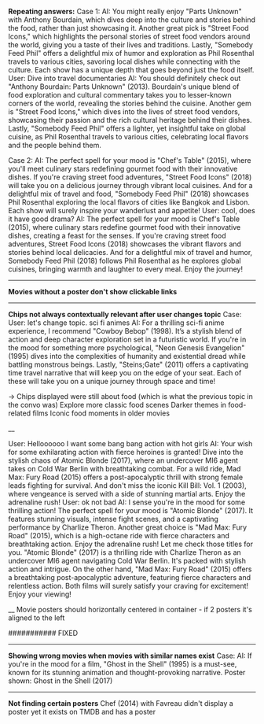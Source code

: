 **Repeating answers:**
Case 1:
AI:
You might really enjoy "Parts Unknown" with Anthony Bourdain, which dives deep into the culture and stories behind the food, rather than just showcasing it. Another great pick is "Street Food Icons," which highlights the personal stories of street food vendors around the world, giving you a taste of their lives and traditions. Lastly, "Somebody Feed Phil" offers a delightful mix of humor and exploration as Phil Rosenthal travels to various cities, savoring local dishes while connecting with the culture. Each show has a unique depth that goes beyond just the food itself.
User:
Dive into travel documentaries
AI:
You should definitely check out "Anthony Bourdain: Parts Unknown" (2013). Bourdain's unique blend of food exploration and cultural commentary takes you to lesser-known corners of the world, revealing the stories behind the cuisine. Another gem is "Street Food Icons," which dives into the lives of street food vendors, showcasing their passion and the rich cultural heritage behind their dishes. Lastly, "Somebody Feed Phil" offers a lighter, yet insightful take on global cuisine, as Phil Rosenthal travels to various cities, celebrating local flavors and the people behind them.


Case 2:
AI:
The perfect spell for your mood is "Chef's Table" (2015), where you'll meet culinary stars redefining gourmet food with their innovative dishes. If you're craving street food adventures, "Street Food Icons" (2018) will take you on a delicious journey through vibrant local cuisines. And for a delightful mix of travel and food, "Somebody Feed Phil" (2018) showcases Phil Rosenthal exploring the local flavors of cities like Bangkok and Lisbon. Each show will surely inspire your wanderlust and appetite!
User:
cool, does it have good drama?
AI:
The perfect spell for your mood is Chef's Table (2015), where culinary stars redefine gourmet food with their innovative dishes, creating a feast for the senses. If you're craving street food adventures, Street Food Icons (2018) showcases the vibrant flavors and stories behind local delicacies. And for a delightful mix of travel and humor, Somebody Feed Phil (2018) follows Phil Rosenthal as he explores global cuisines, bringing warmth and laughter to every meal. Enjoy the journey!

___
**Movies without a poster don't show clickable links**

___
**Chips not always contextually relevant after user changes topic**
Case:
User:
let's change topic. sci fi animes
AI:
For a thrilling sci-fi anime experience, I recommend "Cowboy Bebop" (1998). It’s a stylish blend of action and deep character exploration set in a futuristic world. If you're in the mood for something more psychological, "Neon Genesis Evangelion" (1995) dives into the complexities of humanity and existential dread while battling monstrous beings. Lastly, "Steins;Gate" (2011) offers a captivating time travel narrative that will keep you on the edge of your seat. Each of these will take you on a unique journey through space and time!

-> Chips displayed were still about food (which is what the previous topic in the convo was)
Explore more classic food scenes
Darker themes in food-related films
Iconic food moments in older movies

__

User:
Helloooooo I want some bang bang action with hot girls
AI:
Your wish for some exhilarating action with fierce heroines is granted! Dive into the stylish chaos of Atomic Blonde (2017), where an undercover MI6 agent takes on Cold War Berlin with breathtaking combat. For a wild ride, Mad Max: Fury Road (2015) offers a post-apocalyptic thrill with strong female leads fighting for survival. And don't miss the iconic Kill Bill: Vol. 1 (2003), where vengeance is served with a side of stunning martial arts. Enjoy the adrenaline rush!
User:
ok not bad
AI:
I sense you're in the mood for some thrilling action! The perfect spell for your mood is "Atomic Blonde" (2017). It features stunning visuals, intense fight scenes, and a captivating performance by Charlize Theron. Another great choice is "Mad Max: Fury Road" (2015), which is a high-octane ride with fierce characters and breathtaking action. Enjoy the adrenaline rush! Let me check those titles for you.
"Atomic Blonde" (2017) is a thrilling ride with Charlize Theron as an undercover MI6 agent navigating Cold War Berlin. It's packed with stylish action and intrigue. On the other hand, "Mad Max: Fury Road" (2015) offers a breathtaking post-apocalyptic adventure, featuring fierce characters and relentless action. Both films will surely satisfy your craving for excitement! Enjoy your viewing!



__
Movie posters should horizontally centered in container - if 2 posters it's aligned to the left


###########
FIXED
___
**Showing wrong movies when movies with similar names exist**
Case:
AI:
If you're in the mood for a film, "Ghost in the Shell" (1995) is a must-see, known for its stunning animation and thought-provoking narrative.
Poster shown: Ghost in the Shell (2017)

___
**Not finding certain posters**
Chef (2014) with Favreau didn't display a poster
yet it exists on TMDB and has a poster